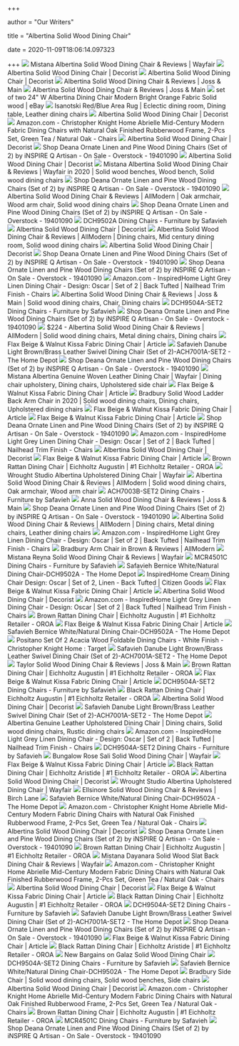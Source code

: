 +++
        
author = "Our Writers"
        
title = "Albertina Solid Wood Dining Chair"
        
date = 2020-11-09T18:06:14.097323
        
+++
[ ![](https://secure.img1-ag.wfcdn.com/im/31194001/resize-h700-p1-w700%5Ecompr-r85/3611/36119378/Albertina+Solid+Wood+Dining+Chair.jpg)](https://secure.img1-ag.wfcdn.com/im/31194001/resize-h700-p1-w700%5Ecompr-r85/3611/36119378/Albertina+Solid+Wood+Dining+Chair.jpg) Mistana Albertina Solid Wood Dining Chair & Reviews | Wayfair
[ ![](https://www.decorist.com/static/cache-thumbnail/a0/c8/a0c8ae79339e6e4a8473308636be3a89.png)](https://www.decorist.com/static/cache-thumbnail/a0/c8/a0c8ae79339e6e4a8473308636be3a89.png) Albertina Solid Wood Dining Chair | Decorist
[ ![](https://www.decorist.com/static/cache-thumbnail/15/89/15893e11c0fa18fe96372b94bdf91942.png)](https://www.decorist.com/static/cache-thumbnail/15/89/15893e11c0fa18fe96372b94bdf91942.png) Albertina Solid Wood Dining Chair | Decorist
[ ![](https://secure.img1-fg.wfcdn.com/im/42688380/compr-r85/1015/101575519/albertina-solid-wood-dining-chair.jpg)](https://secure.img1-fg.wfcdn.com/im/42688380/compr-r85/1015/101575519/albertina-solid-wood-dining-chair.jpg) Albertina Solid Wood Dining Chair & Reviews | Joss & Main
[ ![](https://secure.img1-fg.wfcdn.com/im/53018484/resize-h800-w800%5Ecompr-r85/1027/102732545/Albertina+Solid+Wood+Dining+Chair.jpg)](https://secure.img1-fg.wfcdn.com/im/53018484/resize-h800-w800%5Ecompr-r85/1027/102732545/Albertina+Solid+Wood+Dining+Chair.jpg) Albertina Solid Wood Dining Chair & Reviews | Joss & Main
[ ![](https://i.ebayimg.com/images/g/fDEAAOSwhvFdYz1w/s-l300.jpg)](https://i.ebayimg.com/images/g/fDEAAOSwhvFdYz1w/s-l300.jpg) set of two 24" W Albertina Dining Chair Modern Bright Orange Fabric Solid  wood | eBay
[ ![](https://i.pinimg.com/736x/e7/dd/e8/e7dde8918bdd109018cc2fbd3009f401.jpg)](https://i.pinimg.com/736x/e7/dd/e8/e7dde8918bdd109018cc2fbd3009f401.jpg) Isanotski Red/Blue Area Rug | Eclectic dining room, Dining table, Leather dining  chairs
[ ![](https://www.decorist.com/static/finds/product_images/full_size/244882-25.31c519909f61db6955d2ecd81be0a8ba.png)](https://www.decorist.com/static/finds/product_images/full_size/244882-25.31c519909f61db6955d2ecd81be0a8ba.png) Albertina Solid Wood Dining Chair | Decorist
[ ![](https://images-na.ssl-images-amazon.com/images/I/819hP0h%2Bd3L._AC_SL1500_.jpg)](https://images-na.ssl-images-amazon.com/images/I/819hP0h%2Bd3L._AC_SL1500_.jpg) Amazon.com - Christopher Knight Home Abrielle Mid-Century Modern Fabric Dining  Chairs with Natural Oak Finished Rubberwood Frame, 2-Pcs Set, Green Tea /  Natural Oak - Chairs
[ ![](https://www.decorist.com/static/finds/product_images/full_size/244865-16.06d4b2ff3409073be7850b2c381bcb3b.png)](https://www.decorist.com/static/finds/product_images/full_size/244865-16.06d4b2ff3409073be7850b2c381bcb3b.png) Albertina Solid Wood Dining Chair | Decorist
[ ![](https://ak1.ostkcdn.com/images/products/19401090/Deana-Ornate-Linen-and-Pine-Wood-Dining-Chairs-Set-of-2-by-iNSPIRE-Q-Artisan-8ad5c472-2f4f-472d-99b6-1c1504234f2a.jpg)](https://ak1.ostkcdn.com/images/products/19401090/Deana-Ornate-Linen-and-Pine-Wood-Dining-Chairs-Set-of-2-by-iNSPIRE-Q-Artisan-8ad5c472-2f4f-472d-99b6-1c1504234f2a.jpg) Shop Deana Ornate Linen and Pine Wood Dining Chairs (Set of 2) by iNSPIRE Q  Artisan - On Sale - Overstock - 19401090
[ ![](https://www.decorist.com/static/finds/product_images/full_size/245479-untitled-9-copy.67756e2ae4253ef89db3ca9dd29ed84d.png)](https://www.decorist.com/static/finds/product_images/full_size/245479-untitled-9-copy.67756e2ae4253ef89db3ca9dd29ed84d.png) Albertina Solid Wood Dining Chair | Decorist
[ ![](https://i.pinimg.com/564x/3a/a3/45/3aa345932172f553e348487cea402734.jpg)](https://i.pinimg.com/564x/3a/a3/45/3aa345932172f553e348487cea402734.jpg) Mistana Albertina Solid Wood Dining Chair & Reviews | Wayfair in 2020 | Solid  wood benches, Wood bench, Solid wood dining chairs
[ ![](https://ak1.ostkcdn.com/images/products/19401090/Deana-Ornate-Linen-and-Pine-Wood-Dining-Chairs-Set-of-2-by-iNSPIRE-Q-Artisan-9fb232f6-411e-4102-a543-3ea698975b84.jpg)](https://ak1.ostkcdn.com/images/products/19401090/Deana-Ornate-Linen-and-Pine-Wood-Dining-Chairs-Set-of-2-by-iNSPIRE-Q-Artisan-9fb232f6-411e-4102-a543-3ea698975b84.jpg) Shop Deana Ornate Linen and Pine Wood Dining Chairs (Set of 2) by iNSPIRE Q  Artisan - On Sale - Overstock - 19401090
[ ![](https://i.pinimg.com/originals/67/dd/48/67dd48a439cf8eb369884679d781e837.jpg)](https://i.pinimg.com/originals/67/dd/48/67dd48a439cf8eb369884679d781e837.jpg) Albertina Solid Wood Dining Chair & Reviews | AllModern | Oak armchair, Wood  arm chair, Solid wood dining chairs
[ ![](https://ak1.ostkcdn.com/images/products/19401090/P25408453.jpg)](https://ak1.ostkcdn.com/images/products/19401090/P25408453.jpg) Shop Deana Ornate Linen and Pine Wood Dining Chairs (Set of 2) by iNSPIRE Q  Artisan - On Sale - Overstock - 19401090
[ ![](https://cdn.safavieh.com/furniture/dch/zoom/dch9502a-front.jpg)](https://cdn.safavieh.com/furniture/dch/zoom/dch9502a-front.jpg) DCH9502A Dining Chairs - Furniture by Safavieh
[ ![](https://www.decorist.com/static/finds/product_images/full_size/242501-vfh-027_frt_1_1024x1024.64a165d82c20a0d4009cbf394046b04c.png)](https://www.decorist.com/static/finds/product_images/full_size/242501-vfh-027_frt_1_1024x1024.64a165d82c20a0d4009cbf394046b04c.png) Albertina Solid Wood Dining Chair | Decorist
[ ![](https://i.pinimg.com/736x/e5/e9/0b/e5e90b6980317ed6f28d5359ff6ddddd.jpg)](https://i.pinimg.com/736x/e5/e9/0b/e5e90b6980317ed6f28d5359ff6ddddd.jpg) Albertina Solid Wood Dining Chair & Reviews | AllModern | Dining chairs,  Mid century dining room, Solid wood dining chairs
[ ![](https://www.decorist.com/static/finds/product_images/full_size/242498-img81o.424e1d59145130ca6d79dc8a94a44705.png)](https://www.decorist.com/static/finds/product_images/full_size/242498-img81o.424e1d59145130ca6d79dc8a94a44705.png) Albertina Solid Wood Dining Chair | Decorist
[ ![](https://ak1.ostkcdn.com/images/products/19401090/Deana-Ornate-Linen-and-Pine-Wood-Dining-Chairs-Set-of-2-by-iNSPIRE-Q-Artisan-ee61fa14-72f1-4206-8234-4441ce0dd67d.jpg?impolicy=medium&imwidth=200)](https://ak1.ostkcdn.com/images/products/19401090/Deana-Ornate-Linen-and-Pine-Wood-Dining-Chairs-Set-of-2-by-iNSPIRE-Q-Artisan-ee61fa14-72f1-4206-8234-4441ce0dd67d.jpg?impolicy=medium&imwidth=200) Shop Deana Ornate Linen and Pine Wood Dining Chairs (Set of 2) by iNSPIRE Q  Artisan - On Sale - Overstock - 19401090
[ ![](https://ak1.ostkcdn.com/images/products/19401090/Deana-Ornate-Linen-and-Pine-Wood-Dining-Chairs-Set-of-2-by-iNSPIRE-Q-Artisan-f3765eda-8b47-4c5d-b989-7b210eb4ac84.jpg)](https://ak1.ostkcdn.com/images/products/19401090/Deana-Ornate-Linen-and-Pine-Wood-Dining-Chairs-Set-of-2-by-iNSPIRE-Q-Artisan-f3765eda-8b47-4c5d-b989-7b210eb4ac84.jpg) Shop Deana Ornate Linen and Pine Wood Dining Chairs (Set of 2) by iNSPIRE Q  Artisan - On Sale - Overstock - 19401090
[ ![](https://images-na.ssl-images-amazon.com/images/I/81ditM65UrL._AC_SX679_.jpg)](https://images-na.ssl-images-amazon.com/images/I/81ditM65UrL._AC_SX679_.jpg) Amazon.com - InspiredHome Light Grey Linen Dining Chair - Design: Oscar |  Set of 2 | Back Tufted | Nailhead Trim Finish - Chairs
[ ![](https://i.pinimg.com/originals/f4/df/93/f4df93933cdf79d3cd0bc5c7700c72e7.png)](https://i.pinimg.com/originals/f4/df/93/f4df93933cdf79d3cd0bc5c7700c72e7.png) Albertina Solid Wood Dining Chair & Reviews | Joss & Main | Solid wood  dining chairs, Chair, Dining chairs
[ ![](https://cdn.safavieh.com/furniture/dch/zoom/dch9504a-set2-side.jpg)](https://cdn.safavieh.com/furniture/dch/zoom/dch9504a-set2-side.jpg) DCH9504A-SET2 Dining Chairs - Furniture by Safavieh
[ ![](https://ak1.ostkcdn.com/images/products/19401090/Deana-Ornate-Linen-and-Pine-Wood-Dining-Chairs-Set-of-2-by-iNSPIRE-Q-Artisan-e59e4ec1-4271-4e88-b9d6-f4c97bbecb19.jpg)](https://ak1.ostkcdn.com/images/products/19401090/Deana-Ornate-Linen-and-Pine-Wood-Dining-Chairs-Set-of-2-by-iNSPIRE-Q-Artisan-e59e4ec1-4271-4e88-b9d6-f4c97bbecb19.jpg) Shop Deana Ornate Linen and Pine Wood Dining Chairs (Set of 2) by iNSPIRE Q  Artisan - On Sale - Overstock - 19401090
[ ![](https://i.pinimg.com/originals/2e/19/b5/2e19b591ed3de5fb1345a16c9a909133.jpg)](https://i.pinimg.com/originals/2e/19/b5/2e19b591ed3de5fb1345a16c9a909133.jpg) $224 - Albertina Solid Wood Dining Chair & Reviews | AllModern | Solid wood  dining chairs, Metal dining chairs, Dining chairs
[ ![](https://cdn-images.article.com/products/SKU11403/2890x1500/image38664.jpg?fit=max&w=1920&q=50)](https://cdn-images.article.com/products/SKU11403/2890x1500/image38664.jpg?fit=max&w=1920&q=50) Flax Beige & Walnut Kissa Fabric Dining Chair | Article
[ ![](https://images.homedepot-static.com/productImages/dc851af6-d86b-4940-85e1-a2e91701d9d5/svn/light-brown-and-brass-safavieh-accent-chairs-ach7001a-set2-64_1000.jpg)](https://images.homedepot-static.com/productImages/dc851af6-d86b-4940-85e1-a2e91701d9d5/svn/light-brown-and-brass-safavieh-accent-chairs-ach7001a-set2-64_1000.jpg) Safavieh Danube Light Brown/Brass Leather Swivel Dining Chair (Set of  2)-ACH7001A-SET2 - The Home Depot
[ ![](https://ak1.ostkcdn.com/images/products/19401090/Deana-Ornate-Linen-and-Pine-Wood-Dining-Chairs-Set-of-2-by-iNSPIRE-Q-Artisan-ca78871e-3dde-4b52-920d-a139ed444fae.jpg)](https://ak1.ostkcdn.com/images/products/19401090/Deana-Ornate-Linen-and-Pine-Wood-Dining-Chairs-Set-of-2-by-iNSPIRE-Q-Artisan-ca78871e-3dde-4b52-920d-a139ed444fae.jpg) Shop Deana Ornate Linen and Pine Wood Dining Chairs (Set of 2) by iNSPIRE Q  Artisan - On Sale - Overstock - 19401090
[ ![](https://i.pinimg.com/originals/11/69/29/11692999596109e9f95d7225c029d0c8.jpg)](https://i.pinimg.com/originals/11/69/29/11692999596109e9f95d7225c029d0c8.jpg) Mistana Albertina Genuine Woven Leather Dining Chair | Wayfair | Dining  chair upholstery, Dining chairs, Upholstered side chair
[ ![](https://cdn-images.article.com/products/SKU11403/2890x1500/image38662.jpg?fit=max&w=1920&q=50)](https://cdn-images.article.com/products/SKU11403/2890x1500/image38662.jpg?fit=max&w=1920&q=50) Flax Beige & Walnut Kissa Fabric Dining Chair | Article
[ ![](https://i.pinimg.com/originals/5a/91/3e/5a913ea05b80907d5c85c276201a0a09.jpg)](https://i.pinimg.com/originals/5a/91/3e/5a913ea05b80907d5c85c276201a0a09.jpg) Bradbury Solid Wood Ladder Back Arm Chair in 2020 | Solid wood dining chairs,  Dining chairs, Upholstered dining chairs
[ ![](https://cdn-images.article.com/products/SKU11403/2890x1500/image38665.jpg?fit=max&w=1920&q=50)](https://cdn-images.article.com/products/SKU11403/2890x1500/image38665.jpg?fit=max&w=1920&q=50) Flax Beige & Walnut Kissa Fabric Dining Chair | Article
[ ![](https://cdn-images.article.com/products/SKU2149/2890x1500/image20509.jpg?fit=max&w=450&q=50)](https://cdn-images.article.com/products/SKU2149/2890x1500/image20509.jpg?fit=max&w=450&q=50) Flax Beige & Walnut Kissa Fabric Dining Chair | Article
[ ![](https://ak1.ostkcdn.com/images/products/19401090/Deana-Ornate-Linen-and-Pine-Wood-Dining-Chairs-Set-of-2-by-iNSPIRE-Q-Artisan-37f8757c-18d3-4dd6-b7b1-49c1125d9940.jpg)](https://ak1.ostkcdn.com/images/products/19401090/Deana-Ornate-Linen-and-Pine-Wood-Dining-Chairs-Set-of-2-by-iNSPIRE-Q-Artisan-37f8757c-18d3-4dd6-b7b1-49c1125d9940.jpg) Shop Deana Ornate Linen and Pine Wood Dining Chairs (Set of 2) by iNSPIRE Q  Artisan - On Sale - Overstock - 19401090
[ ![](https://m.media-amazon.com/images/I/710WH+KPE-L._AC_SS350_.jpg)](https://m.media-amazon.com/images/I/710WH+KPE-L._AC_SS350_.jpg) Amazon.com - InspiredHome Light Grey Linen Dining Chair - Design: Oscar |  Set of 2 | Back Tufted | Nailhead Trim Finish - Chairs
[ ![](https://www.decorist.com/static/finds/product_images/full_size/244897-01.1e1209dc2e175d52dc1e1cca457438b3.png)](https://www.decorist.com/static/finds/product_images/full_size/244897-01.1e1209dc2e175d52dc1e1cca457438b3.png) Albertina Solid Wood Dining Chair | Decorist
[ ![](https://cdn-images.article.com/products/SKU11403/2890x1500/image38666.jpg?fit=max&w=1920&q=50)](https://cdn-images.article.com/products/SKU11403/2890x1500/image38666.jpg?fit=max&w=1920&q=50) Flax Beige & Walnut Kissa Fabric Dining Chair | Article
[ ![](https://cdn.shopify.com/s/files/1/0315/1617/products/114614_2_600x.jpg?v=1590508797)](https://cdn.shopify.com/s/files/1/0315/1617/products/114614_2_600x.jpg?v=1590508797) Brown Rattan Dining Chair | Eichholtz Augustin | #1 Eichholtz Retailer -  OROA
[ ![](https://secure.img1-fg.wfcdn.com/im/39809988/compr-r85/7123/71235884/albertina-upholstered-dining-chair.jpg)](https://secure.img1-fg.wfcdn.com/im/39809988/compr-r85/7123/71235884/albertina-upholstered-dining-chair.jpg) Wrought Studio Albertina Upholstered Dining Chair | Wayfair
[ ![](https://i.pinimg.com/736x/09/0f/37/090f3733e398a13524f464e5fc1ca954.jpg)](https://i.pinimg.com/736x/09/0f/37/090f3733e398a13524f464e5fc1ca954.jpg) Albertina Solid Wood Dining Chair & Reviews | AllModern | Solid wood dining  chairs, Oak armchair, Wood arm chair
[ ![](https://cdn.safavieh.com/furniture/ach/zoom/ach7003b-front.jpg)](https://cdn.safavieh.com/furniture/ach/zoom/ach7003b-front.jpg) ACH7003B-SET2 Dining Chairs - Furniture by Safavieh
[ ![](https://secure.img1-ag.wfcdn.com/im/11070943/compr-r85/8993/89930040/anna-solid-wood-dining-chair.jpg)](https://secure.img1-ag.wfcdn.com/im/11070943/compr-r85/8993/89930040/anna-solid-wood-dining-chair.jpg) Anna Solid Wood Dining Chair & Reviews | Joss & Main
[ ![](https://ak1.ostkcdn.com/images/products/19401090/Deana-Ornate-Linen-and-Pine-Wood-Dining-Chairs-Set-of-2-by-iNSPIRE-Q-Artisan-0375863d-a323-48ea-ae42-f55b5b873254_600.jpg?impolicy=medium)](https://ak1.ostkcdn.com/images/products/19401090/Deana-Ornate-Linen-and-Pine-Wood-Dining-Chairs-Set-of-2-by-iNSPIRE-Q-Artisan-0375863d-a323-48ea-ae42-f55b5b873254_600.jpg?impolicy=medium) Shop Deana Ornate Linen and Pine Wood Dining Chairs (Set of 2) by iNSPIRE Q  Artisan - On Sale - Overstock - 19401090
[ ![](https://i.pinimg.com/736x/82/23/33/8223339e200e044af9e68e6607f718b2.jpg)](https://i.pinimg.com/736x/82/23/33/8223339e200e044af9e68e6607f718b2.jpg) Albertina Solid Wood Dining Chair & Reviews | AllModern | Dining chairs,  Metal dining chairs, Leather dining chairs
[ ![](https://images-na.ssl-images-amazon.com/images/I/81O1enk545L._AC_SL1500_.jpg)](https://images-na.ssl-images-amazon.com/images/I/81O1enk545L._AC_SL1500_.jpg) Amazon.com - InspiredHome Light Grey Linen Dining Chair - Design: Oscar |  Set of 2 | Back Tufted | Nailhead Trim Finish - Chairs
[ ![](https://secure.img1-fg.wfcdn.com/im/81252057/resize-h340-p1-w340%5Ecompr-r70/1053/105308135/Bradbury+Arm+Chair+in+Brown.jpg)](https://secure.img1-fg.wfcdn.com/im/81252057/resize-h340-p1-w340%5Ecompr-r70/1053/105308135/Bradbury+Arm+Chair+in+Brown.jpg) Bradbury Arm Chair in Brown & Reviews | AllModern
[ ![](https://secure.img1-fg.wfcdn.com/im/23577433/compr-r85/7976/79766431/reyna-solid-wood-dining-chair.jpg)](https://secure.img1-fg.wfcdn.com/im/23577433/compr-r85/7976/79766431/reyna-solid-wood-dining-chair.jpg) Mistana Reyna Solid Wood Dining Chair & Reviews | Wayfair
[ ![](https://cdn.safavieh.com/furniture/mcr/zoom/mcr4501c-front.jpg)](https://cdn.safavieh.com/furniture/mcr/zoom/mcr4501c-front.jpg) MCR4501C Dining Chairs - Furniture by Safavieh
[ ![](https://images.homedepot-static.com/productImages/3922a34d-140c-4629-8047-c0658d560cf0/svn/white-natural-safavieh-dining-chairs-dch9502a-c3_600.jpg)](https://images.homedepot-static.com/productImages/3922a34d-140c-4629-8047-c0658d560cf0/svn/white-natural-safavieh-dining-chairs-dch9502a-c3_600.jpg) Safavieh Bernice White/Natural Dining Chair-DCH9502A - The Home Depot
[ ![](https://cdnp1.stackassets.com/1aaf6f639336bc5c771771b972da5ee809f2a5ab/store/eeae6315b48d8a12d8bc21fd2e01551868e004cdc84ae7b7d52c02de47e0/b07k1h93wq+1.jpg)](https://cdnp1.stackassets.com/1aaf6f639336bc5c771771b972da5ee809f2a5ab/store/eeae6315b48d8a12d8bc21fd2e01551868e004cdc84ae7b7d52c02de47e0/b07k1h93wq+1.jpg) InspiredHome Cream Dining Chair Design: Oscar | Set of 2, Linen - Back  Tufted | Citizen Goods
[ ![](https://cdn-images.article.com/products/SKU11403/2890x1500/image38672.jpg?fit=max&w=1920&q=50)](https://cdn-images.article.com/products/SKU11403/2890x1500/image38672.jpg?fit=max&w=1920&q=50) Flax Beige & Walnut Kissa Fabric Dining Chair | Article
[ ![](https://www.decorist.com/static/finds/product_images/full_size/242464-wayfair-basics-felt-latex-premium-non-slip-rug-pad.b80faf3b1b4428df35bdbfd66615a2d2.png)](https://www.decorist.com/static/finds/product_images/full_size/242464-wayfair-basics-felt-latex-premium-non-slip-rug-pad.b80faf3b1b4428df35bdbfd66615a2d2.png) Albertina Solid Wood Dining Chair | Decorist
[ ![](https://images-na.ssl-images-amazon.com/images/I/81Z8zQfHV4L._AC_SL1500_.jpg)](https://images-na.ssl-images-amazon.com/images/I/81Z8zQfHV4L._AC_SL1500_.jpg) Amazon.com - InspiredHome Light Grey Linen Dining Chair - Design: Oscar |  Set of 2 | Back Tufted | Nailhead Trim Finish - Chairs
[ ![](https://cdn.shopify.com/s/files/1/0315/1617/products/114614_1_600x.jpg?v=1590508797)](https://cdn.shopify.com/s/files/1/0315/1617/products/114614_1_600x.jpg?v=1590508797) Brown Rattan Dining Chair | Eichholtz Augustin | #1 Eichholtz Retailer -  OROA
[ ![](https://cdn-images.article.com/products/SKU11401/2890x1500/image37447.jpg?fit=max&w=970&q=50)](https://cdn-images.article.com/products/SKU11401/2890x1500/image37447.jpg?fit=max&w=970&q=50) Flax Beige & Walnut Kissa Fabric Dining Chair | Article
[ ![](https://images.homedepot-static.com/productImages/5f1b06b6-cc36-4be1-9549-94b0f240a903/svn/white-natural-safavieh-dining-chairs-dch9502a-e1_600.jpg)](https://images.homedepot-static.com/productImages/5f1b06b6-cc36-4be1-9549-94b0f240a903/svn/white-natural-safavieh-dining-chairs-dch9502a-e1_600.jpg) Safavieh Bernice White/Natural Dining Chair-DCH9502A - The Home Depot
[ ![](https://target.scene7.com/is/image/Target/GUEST_398860d5-9bb9-47e5-a096-970497dbb5e6)](https://target.scene7.com/is/image/Target/GUEST_398860d5-9bb9-47e5-a096-970497dbb5e6) Positano Set Of 2 Acacia Wood Foldable Dining Chairs - White Finish -  Christopher Knight Home : Target
[ ![](https://images.homedepot-static.com/productImages/f1d61a8b-dd8f-4cd1-9113-9128150ce67c/svn/light-brown-and-brass-safavieh-accent-chairs-ach7001a-set2-40_600.jpg)](https://images.homedepot-static.com/productImages/f1d61a8b-dd8f-4cd1-9113-9128150ce67c/svn/light-brown-and-brass-safavieh-accent-chairs-ach7001a-set2-40_600.jpg) Safavieh Danube Light Brown/Brass Leather Swivel Dining Chair (Set of  2)-ACH7001A-SET2 - The Home Depot
[ ![](https://secure.img1-fg.wfcdn.com/im/35826782/resize-h800-w800%5Ecompr-r85/1044/104409177/Taylor+Solid+Wood+Dining+Chair.jpg)](https://secure.img1-fg.wfcdn.com/im/35826782/resize-h800-w800%5Ecompr-r85/1044/104409177/Taylor+Solid+Wood+Dining+Chair.jpg) Taylor Solid Wood Dining Chair & Reviews | Joss & Main
[ ![](https://cdn.shopify.com/s/files/1/0315/1617/products/114614_3_2000x.jpg?v=1590508797)](https://cdn.shopify.com/s/files/1/0315/1617/products/114614_3_2000x.jpg?v=1590508797) Brown Rattan Dining Chair | Eichholtz Augustin | #1 Eichholtz Retailer -  OROA
[ ![](https://cdn-images.article.com/products/SKU11402/2890x1500/image38687.jpg?w=2890)](https://cdn-images.article.com/products/SKU11402/2890x1500/image38687.jpg?w=2890) Flax Beige & Walnut Kissa Fabric Dining Chair | Article
[ ![](https://cdn.safavieh.com/furniture/dch/zoom/dch9504a-set2.jpg)](https://cdn.safavieh.com/furniture/dch/zoom/dch9504a-set2.jpg) DCH9504A-SET2 Dining Chairs - Furniture by Safavieh
[ ![](https://cdn.shopify.com/s/files/1/0315/1617/products/114615_16_2000x.jpg?v=1590509885)](https://cdn.shopify.com/s/files/1/0315/1617/products/114615_16_2000x.jpg?v=1590509885) Black Rattan Dining Chair | Eichholtz Augustin | #1 Eichholtz Retailer -  OROA
[ ![](https://www.decorist.com/static/finds/product_images/full_size/244908-04.4abf9de2381eb7c1a7f00200fc637c1f.png)](https://www.decorist.com/static/finds/product_images/full_size/244908-04.4abf9de2381eb7c1a7f00200fc637c1f.png) Albertina Solid Wood Dining Chair | Decorist
[ ![](https://images.homedepot-static.com/productImages/64c5db77-0b72-442e-bfba-8dcc6a96b377/svn/light-brown-and-brass-safavieh-accent-chairs-ach7001a-set2-66_600.jpg)](https://images.homedepot-static.com/productImages/64c5db77-0b72-442e-bfba-8dcc6a96b377/svn/light-brown-and-brass-safavieh-accent-chairs-ach7001a-set2-66_600.jpg) Safavieh Danube Light Brown/Brass Leather Swivel Dining Chair (Set of  2)-ACH7001A-SET2 - The Home Depot
[ ![](https://i.pinimg.com/originals/b0/1e/25/b01e25b764b11c6df084d119e559822d.jpg)](https://i.pinimg.com/originals/b0/1e/25/b01e25b764b11c6df084d119e559822d.jpg) Albertina Genuine Leather Upholstered Dining Chair | Dining chairs, Solid  wood dining chairs, Rustic dining chairs
[ ![](https://images-na.ssl-images-amazon.com/images/I/81XYLDb8yoL._AC_SL1500_.jpg)](https://images-na.ssl-images-amazon.com/images/I/81XYLDb8yoL._AC_SL1500_.jpg) Amazon.com - InspiredHome Light Grey Linen Dining Chair - Design: Oscar |  Set of 2 | Back Tufted | Nailhead Trim Finish - Chairs
[ ![](https://cdn.safavieh.com/furniture/dch/zoom/dch9504a-set2-side2.jpg)](https://cdn.safavieh.com/furniture/dch/zoom/dch9504a-set2-side2.jpg) DCH9504A-SET2 Dining Chairs - Furniture by Safavieh
[ ![](https://secure.img1-fg.wfcdn.com/im/60025932/compr-r85/9149/91493789/sali-solid-wood-dining-chair.jpg)](https://secure.img1-fg.wfcdn.com/im/60025932/compr-r85/9149/91493789/sali-solid-wood-dining-chair.jpg) Bungalow Rose Sali Solid Wood Dining Chair | Wayfair
[ ![](https://cdn-images.article.com/products/SKU11403/2890x1500/image38669.jpg?fit=max&w=1920&q=50)](https://cdn-images.article.com/products/SKU11403/2890x1500/image38669.jpg?fit=max&w=1920&q=50) Flax Beige & Walnut Kissa Fabric Dining Chair | Article
[ ![](https://cdn.shopify.com/s/files/1/0315/1617/products/114619_16_2000x.jpg?v=1590505782)](https://cdn.shopify.com/s/files/1/0315/1617/products/114619_16_2000x.jpg?v=1590505782) Black Rattan Dining Chair | Eichholtz Aristide | #1 Eichholtz Retailer -  OROA
[ ![](https://www.decorist.com/static/finds/product_images/full_size/242148-untitled-14-copy.7a2b34427ac2aef25d9d756f995b3517.png)](https://www.decorist.com/static/finds/product_images/full_size/242148-untitled-14-copy.7a2b34427ac2aef25d9d756f995b3517.png) Albertina Solid Wood Dining Chair | Decorist
[ ![](https://secure.img1-ag.wfcdn.com/im/58508264/compr-r85/7123/71235899/albertina-upholstered-dining-chair.jpg)](https://secure.img1-ag.wfcdn.com/im/58508264/compr-r85/7123/71235899/albertina-upholstered-dining-chair.jpg) Wrought Studio Albertina Upholstered Dining Chair | Wayfair
[ ![](https://secure.img1-fg.wfcdn.com/im/10507406/compr-r85/1058/105867353/ellsinore-solid-wood-dining-chair.jpg)](https://secure.img1-fg.wfcdn.com/im/10507406/compr-r85/1058/105867353/ellsinore-solid-wood-dining-chair.jpg) Ellsinore Solid Wood Dining Chair & Reviews | Birch Lane
[ ![](https://images.homedepot-static.com/productImages/130bd3e6-3dac-4a6e-9707-9c84583ecbef/svn/white-black-safavieh-dining-chairs-dch9501a-64_600.jpg)](https://images.homedepot-static.com/productImages/130bd3e6-3dac-4a6e-9707-9c84583ecbef/svn/white-black-safavieh-dining-chairs-dch9501a-64_600.jpg) Safavieh Bernice White/Natural Dining Chair-DCH9502A - The Home Depot
[ ![](https://images-na.ssl-images-amazon.com/images/I/A1Q4-VolnNL._AC_SL1500_.jpg)](https://images-na.ssl-images-amazon.com/images/I/A1Q4-VolnNL._AC_SL1500_.jpg) Amazon.com - Christopher Knight Home Abrielle Mid-Century Modern Fabric Dining  Chairs with Natural Oak Finished Rubberwood Frame, 2-Pcs Set, Green Tea /  Natural Oak - Chairs
[ ![](https://www.decorist.com/static/finds/product_images/full_size/244876-34690685_100_a.07a6db132de70c3eaaa09153979b6cef.png)](https://www.decorist.com/static/finds/product_images/full_size/244876-34690685_100_a.07a6db132de70c3eaaa09153979b6cef.png) Albertina Solid Wood Dining Chair | Decorist
[ ![](https://ak1.ostkcdn.com/images/products/19401128/Deana-Rectangular-Linen-and-Pine-Wood-Dining-Chairs-Set-of-2-by-iNSPIRE-Q-Artisan-31a342b6-cdfa-4f4f-a741-d191ff4cecc8_600.jpg)](https://ak1.ostkcdn.com/images/products/19401128/Deana-Rectangular-Linen-and-Pine-Wood-Dining-Chairs-Set-of-2-by-iNSPIRE-Q-Artisan-31a342b6-cdfa-4f4f-a741-d191ff4cecc8_600.jpg) Shop Deana Ornate Linen and Pine Wood Dining Chairs (Set of 2) by iNSPIRE Q  Artisan - On Sale - Overstock - 19401090
[ ![](https://cdn.shopify.com/s/files/1/0315/1617/products/114614_5_2000x.jpg?v=1590508797)](https://cdn.shopify.com/s/files/1/0315/1617/products/114614_5_2000x.jpg?v=1590508797) Brown Rattan Dining Chair | Eichholtz Augustin | #1 Eichholtz Retailer -  OROA
[ ![](https://secure.img1-fg.wfcdn.com/im/62055949/compr-r85/6427/64276837/dayanara-solid-wood-slat-back-dining-chair.jpg)](https://secure.img1-fg.wfcdn.com/im/62055949/compr-r85/6427/64276837/dayanara-solid-wood-slat-back-dining-chair.jpg) Mistana Dayanara Solid Wood Slat Back Dining Chair & Reviews | Wayfair
[ ![](https://m.media-amazon.com/images/I/41AKr11J37L._AC_UL400_.jpg)](https://m.media-amazon.com/images/I/41AKr11J37L._AC_UL400_.jpg) Amazon.com - Christopher Knight Home Abrielle Mid-Century Modern Fabric Dining  Chairs with Natural Oak Finished Rubberwood Frame, 2-Pcs Set, Green Tea /  Natural Oak - Chairs
[ ![](https://www.decorist.com/static/finds/product_images/full_size/244879-23.1008e66c03c4cc50d8827ca0adad5672.png)](https://www.decorist.com/static/finds/product_images/full_size/244879-23.1008e66c03c4cc50d8827ca0adad5672.png) Albertina Solid Wood Dining Chair | Decorist
[ ![](https://cdn-images.article.com/products/SKU11403/2890x1500/image38668.jpg?fit=max&w=1920&q=50)](https://cdn-images.article.com/products/SKU11403/2890x1500/image38668.jpg?fit=max&w=1920&q=50) Flax Beige & Walnut Kissa Fabric Dining Chair | Article
[ ![](https://cdn.shopify.com/s/files/1/0315/1617/products/114615_4_2000x.jpg?v=1590509885)](https://cdn.shopify.com/s/files/1/0315/1617/products/114615_4_2000x.jpg?v=1590509885) Black Rattan Dining Chair | Eichholtz Augustin | #1 Eichholtz Retailer -  OROA
[ ![](https://cdn.safavieh.com/furniture/dch/zoom/dch9504a-set2-dim.jpg)](https://cdn.safavieh.com/furniture/dch/zoom/dch9504a-set2-dim.jpg) DCH9504A-SET2 Dining Chairs - Furniture by Safavieh
[ ![](https://images.homedepot-static.com/productImages/1c84ed50-9b94-4d99-a3d2-81734bc1462f/svn/light-brown-and-brass-safavieh-accent-chairs-ach7001a-set2-77_600.jpg)](https://images.homedepot-static.com/productImages/1c84ed50-9b94-4d99-a3d2-81734bc1462f/svn/light-brown-and-brass-safavieh-accent-chairs-ach7001a-set2-77_600.jpg) Safavieh Danube Light Brown/Brass Leather Swivel Dining Chair (Set of  2)-ACH7001A-SET2 - The Home Depot
[ ![](https://ak1.ostkcdn.com/images/products/is/images/direct/bc9fd144757ecebcaa73c22e4feb6ef1dba5821a/Deana-Round-Back-Linen-and-Pine-Wood-Dining-Chairs-%28Set-of-2%29-by-iNSPIRE-Q-Artisan.jpg)](https://ak1.ostkcdn.com/images/products/is/images/direct/bc9fd144757ecebcaa73c22e4feb6ef1dba5821a/Deana-Round-Back-Linen-and-Pine-Wood-Dining-Chairs-%28Set-of-2%29-by-iNSPIRE-Q-Artisan.jpg) Shop Deana Ornate Linen and Pine Wood Dining Chairs (Set of 2) by iNSPIRE Q  Artisan - On Sale - Overstock - 19401090
[ ![](https://cdn-images.article.com/products/SKU11403/2890x1500/image38671.jpg?fit=max&w=1920&q=50)](https://cdn-images.article.com/products/SKU11403/2890x1500/image38671.jpg?fit=max&w=1920&q=50) Flax Beige & Walnut Kissa Fabric Dining Chair | Article
[ ![](https://cdn.shopify.com/s/files/1/0315/1617/products/114619_3_2000x.jpg?v=1590505760)](https://cdn.shopify.com/s/files/1/0315/1617/products/114619_3_2000x.jpg?v=1590505760) Black Rattan Dining Chair | Eichholtz Aristide | #1 Eichholtz Retailer -  OROA
[ ![](https://images.prod.meredith.com/product/af03e13db6338b1e1f18d9d725cd7290/1562148036960/l/galaz-dining-chair)](https://images.prod.meredith.com/product/af03e13db6338b1e1f18d9d725cd7290/1562148036960/l/galaz-dining-chair) New Bargains on Galaz Solid Wood Dining Chair
[ ![](https://cdn.safavieh.com/furniture/dch/zoom/dch9504a-set4-room.jpg)](https://cdn.safavieh.com/furniture/dch/zoom/dch9504a-set4-room.jpg) DCH9504A-SET2 Dining Chairs - Furniture by Safavieh
[ ![](https://images.homedepot-static.com/productImages/0c22b39a-fbfb-4a8d-835c-0e7df9bf287f/svn/white-natural-safavieh-dining-chairs-dch9502a-66_600.jpg)](https://images.homedepot-static.com/productImages/0c22b39a-fbfb-4a8d-835c-0e7df9bf287f/svn/white-natural-safavieh-dining-chairs-dch9502a-66_600.jpg) Safavieh Bernice White/Natural Dining Chair-DCH9502A - The Home Depot
[ ![](https://i.pinimg.com/originals/56/dc/fa/56dcfaff193cb8e535c5276c8c0943a6.png)](https://i.pinimg.com/originals/56/dc/fa/56dcfaff193cb8e535c5276c8c0943a6.png) Bradbury Side Chair | Solid wood dining chairs, Solid wood benches, Side  chairs
[ ![](https://www.decorist.com/static/finds/product_images/full_size/242618-show-me-the-picture.2cd7af305111800f26a0c1083359842e.png)](https://www.decorist.com/static/finds/product_images/full_size/242618-show-me-the-picture.2cd7af305111800f26a0c1083359842e.png) Albertina Solid Wood Dining Chair | Decorist
[ ![](https://m.media-amazon.com/images/I/81CWwjYHYOL._AC_UL400_.jpg)](https://m.media-amazon.com/images/I/81CWwjYHYOL._AC_UL400_.jpg) Amazon.com - Christopher Knight Home Abrielle Mid-Century Modern Fabric Dining  Chairs with Natural Oak Finished Rubberwood Frame, 2-Pcs Set, Green Tea /  Natural Oak - Chairs
[ ![](https://cdn.shopify.com/s/files/1/0315/1617/products/114614_4_2000x.jpg?v=1590508797)](https://cdn.shopify.com/s/files/1/0315/1617/products/114614_4_2000x.jpg?v=1590508797) Brown Rattan Dining Chair | Eichholtz Augustin | #1 Eichholtz Retailer -  OROA
[ ![](https://cdn.safavieh.com/furniture/mcr/zoom/mcr4501c-dim1.jpg)](https://cdn.safavieh.com/furniture/mcr/zoom/mcr4501c-dim1.jpg) MCR4501C Dining Chairs - Furniture by Safavieh
[ ![](https://ak1.ostkcdn.com/images/products/19401090/Deana-Ornate-Linen-and-Pine-Wood-Dining-Chairs-Set-of-2-by-iNSPIRE-Q-Artisan-da1e7fdb-1d29-4aa5-8bfc-f8d7b9db5248.jpg)](https://ak1.ostkcdn.com/images/products/19401090/Deana-Ornate-Linen-and-Pine-Wood-Dining-Chairs-Set-of-2-by-iNSPIRE-Q-Artisan-da1e7fdb-1d29-4aa5-8bfc-f8d7b9db5248.jpg) Shop Deana Ornate Linen and Pine Wood Dining Chairs (Set of 2) by iNSPIRE Q  Artisan - On Sale - Overstock - 19401090
